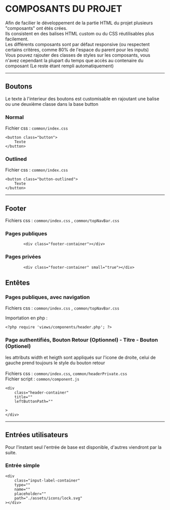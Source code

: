 # COMPOSANTS DU PROJET

Afin de facilier le développement de la partie HTML du projet plusieurs "composants" ont étés crées.
<br>Ils consistent en des balises HTML custom ou du CSS réutilisables plus facilement.
<br>Les différents composants sont par défaut responsive (ou respectent certains critères, comme 80% de l'espace du parent pour les inputs)
<br>Vous pouvez rajouter des classes de styles sur les composants, vous n'avez cependant la plupart du temps que accès au contenaire du composant (Le reste étant rempli automatiquement)

---

## Boutons

Le texte à l'interieur des boutons est customisable en rajoutant une balise ou une deuxième classe dans la base button

### Normal

Fichier css : `common/index.css`

    <button class="button">
        Texte
    </button>

### Outlined

Fichier css : `common/index.css`

    <button class="button-outlined">
        Texte
    </button>

---

## Footer

Fichiers css :
`common/index.css`
, `common/topNavBar.css`<br>

### Pages publiques

            <div class="footer-container"></div>

### Pages privées

            <div class="footer-container" small="true"></div>

## Entêtes

### Pages publiques, avec navigation

Fichiers css :
`common/index.css`
, `common/topNavBar.css`<br>

Importation en php :

    <?php require 'views/components/header.php'; ?>

### Page authentifiés, Bouton Retour (Optionnel) - Titre - Bouton (Optionel)

les attributs width et heigth sont appliqués sur l'icone de droite, celui de gauche prend toujours le style du bouton retour<br><br>
Fichiers css :
`common/index.css`, `common/headerPrivate.css`<br>
Fichier script :
`common/component.js`

    <div
        class="header-container"
        title=""
        leftButtonPath=""

    >
    </div>

---

## Entrées utilisateurs

Pour l'instant seul l'entrée de base est disponible, d'autres viendront par la suite.

### Entrée simple

    <div
        class="input-label-container"
        type=""
        name=""
        placeholder=""
        path="./assets/icons/lock.svg"
    ></div>

